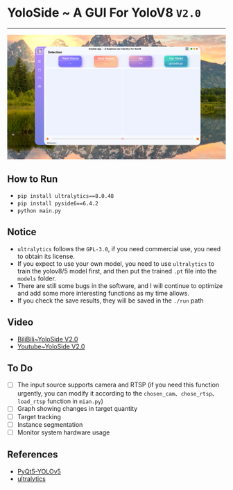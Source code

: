 # YoloSide ~ A GUI For YoloV8 `V2.0`
---
![](img/home.png)

## How to Run
- `pip install ultralytics==8.0.48`
- `pip install pyside6==6.4.2`
- `python main.py`

## Notice
- `ultralytics` follows the `GPL-3.0`, if you need commercial use, you need to obtain its license.
- If you expect to use your own model, you need to use `ultralytics` to train the yolov8/5 model first, and then put the trained `.pt` file into the `models` folder.
- There are still some bugs in the software, and I will continue to optimize and add some more interesting functions as my time allows.
- If you check the save results, they will be saved in the `./run` path

## Video
- [BiliBili~YoloSide V2.0](https://www.bilibili.com/video/BV1Cb411f7cw/?spm_id_from=333.999.0.0)
- [Youtube~YoloSide V2.0](https://www.youtube.com/watch?v=auJLVrt7ImQ)

## To Do

- [ ] The input source supports camera and RTSP (if you need this function urgently, you can modify it according to the `chosen_cam`、`chose_rtsp`、`load_rtsp` function in `mian.py`)
- [ ] Graph showing changes in target quantity
- [ ] Target tracking
- [ ] Instance segmentation
- [ ] Monitor system hardware usage

## References
- [PyQt5-YOLOv5](https://github.com/Javacr/PyQt5-YOLOv5)
- [ultralytics](https://github.com/ultralytics/ultralytics)
